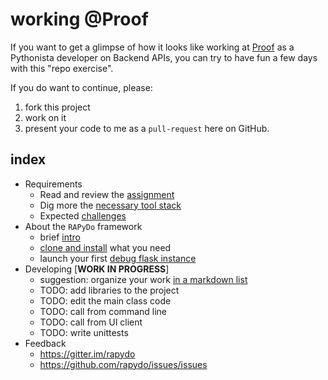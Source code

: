 
# working @Proof

If you want to get a glimpse of how it looks like working at [Proof](https://proofmedia.io/) as a Pythonista developer on Backend APIs, you can try to have fun a few days with this "repo exercise".

If you do want to continue, please:

1. fork this project 
2. work on it
3. present your code to me as a `pull-request` here on GitHub.


## index

- Requirements
    - Read and review the [assignment](docs/assignment/request.md)
    - Dig more the [necessary tool stack](docs/assignment/stack.md)
    - Expected [challenges](docs/assignment/challenges.md)
- About the `RAPyDo` framework
    + brief [intro](docs/rapydo/intro.md)
    + [clone and install](docs/rapydo/install.md) what you need
    + launch your first [debug flask instance](docs/rapydo/start.md)
- Developing [**WORK IN PROGRESS**]
    + suggestion: organize your work [in a markdown list](projects/proof/notes/todo.md)
    + TODO: add libraries to the project
    + TODO: edit the main class code
    + TODO: call from command line
    + TODO: call from UI client
    + TODO: write unittests
- Feedback
    + https://gitter.im/rapydo
    + https://github.com/rapydo/issues/issues

